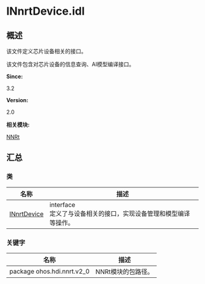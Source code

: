 # INnrtDevice.idl


## 概述

该文件定义芯片设备相关的接口。

该文件包含对芯片设备的信息查询、AI模型编译接口。

**Since:**

3.2

**Version:**

2.0

**相关模块:**

[NNRt](_n_n_rt.md)


## 汇总


### 类

  | 名称 | 描述 | 
| -------- | -------- |
| [INnrtDevice](interface_i_nnrt_device.md) | interface<br/>定义了与设备相关的接口，实现设备管理和模型编译等操作。 | 


### 关键字

  | 名称 | 描述 | 
| -------- | -------- |
| package&nbsp;ohos.hdi.nnrt.v2_0 | NNRt模块的包路径。 | 
